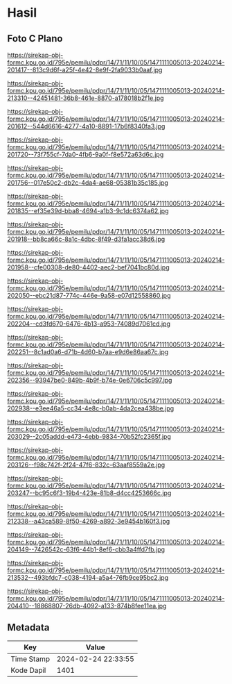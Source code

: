 # Hasil

## Foto C Plano

https://sirekap-obj-formc.kpu.go.id/795e/pemilu/pdpr/14/71/11/10/05/1471111005013-20240214-201417--813c9d6f-a25f-4e42-8e9f-2fa9033b0aaf.jpg

https://sirekap-obj-formc.kpu.go.id/795e/pemilu/pdpr/14/71/11/10/05/1471111005013-20240214-213310--42451481-36b8-461e-8870-a178018b2f1e.jpg

https://sirekap-obj-formc.kpu.go.id/795e/pemilu/pdpr/14/71/11/10/05/1471111005013-20240214-201612--544d6616-4277-4a10-8891-17b6f8340fa3.jpg

https://sirekap-obj-formc.kpu.go.id/795e/pemilu/pdpr/14/71/11/10/05/1471111005013-20240214-201720--73f755cf-7da0-4fb6-9a0f-f8e572a63d6c.jpg

https://sirekap-obj-formc.kpu.go.id/795e/pemilu/pdpr/14/71/11/10/05/1471111005013-20240214-201756--017e50c2-db2c-4da4-ae68-05381b35c185.jpg

https://sirekap-obj-formc.kpu.go.id/795e/pemilu/pdpr/14/71/11/10/05/1471111005013-20240214-201835--ef35e39d-bba8-4694-a1b3-9c1dc6374a62.jpg

https://sirekap-obj-formc.kpu.go.id/795e/pemilu/pdpr/14/71/11/10/05/1471111005013-20240214-201918--bb8ca66c-8a1c-4dbc-8f49-d3fa1acc38d6.jpg

https://sirekap-obj-formc.kpu.go.id/795e/pemilu/pdpr/14/71/11/10/05/1471111005013-20240214-201958--cfe00308-de80-4402-aec2-bef7041bc80d.jpg

https://sirekap-obj-formc.kpu.go.id/795e/pemilu/pdpr/14/71/11/10/05/1471111005013-20240214-202050--ebc21d87-774c-446e-9a58-e07d12558860.jpg

https://sirekap-obj-formc.kpu.go.id/795e/pemilu/pdpr/14/71/11/10/05/1471111005013-20240214-202204--cd3fd670-6476-4b13-a953-74089d7061cd.jpg

https://sirekap-obj-formc.kpu.go.id/795e/pemilu/pdpr/14/71/11/10/05/1471111005013-20240214-202251--8c1ad0a6-d71b-4d60-b7aa-e9d6e86aa67c.jpg

https://sirekap-obj-formc.kpu.go.id/795e/pemilu/pdpr/14/71/11/10/05/1471111005013-20240214-202356--93947be0-849b-4b9f-b74e-0e6706c5c997.jpg

https://sirekap-obj-formc.kpu.go.id/795e/pemilu/pdpr/14/71/11/10/05/1471111005013-20240214-202938--e3ee46a5-cc34-4e8c-b0ab-4da2cea438be.jpg

https://sirekap-obj-formc.kpu.go.id/795e/pemilu/pdpr/14/71/11/10/05/1471111005013-20240214-203029--2c05addd-e473-4ebb-9834-70b52fc2365f.jpg

https://sirekap-obj-formc.kpu.go.id/795e/pemilu/pdpr/14/71/11/10/05/1471111005013-20240214-203126--f98c742f-2f24-47f6-832c-63aaf8559a2e.jpg

https://sirekap-obj-formc.kpu.go.id/795e/pemilu/pdpr/14/71/11/10/05/1471111005013-20240214-203247--bc95c6f3-19b4-423e-81b8-d4cc4253666c.jpg

https://sirekap-obj-formc.kpu.go.id/795e/pemilu/pdpr/14/71/11/10/05/1471111005013-20240214-212338--a43ca589-8f50-4269-a892-3e9454b160f3.jpg

https://sirekap-obj-formc.kpu.go.id/795e/pemilu/pdpr/14/71/11/10/05/1471111005013-20240214-204149--7426542c-63f6-44b1-8ef6-cbb3a4ffd7fb.jpg

https://sirekap-obj-formc.kpu.go.id/795e/pemilu/pdpr/14/71/11/10/05/1471111005013-20240214-213532--493bfdc7-c038-4194-a5a4-76fb9ce95bc2.jpg

https://sirekap-obj-formc.kpu.go.id/795e/pemilu/pdpr/14/71/11/10/05/1471111005013-20240214-204410--18868807-26db-4092-a133-874b8fee11ea.jpg


## Metadata

| Key        | Value               |
| ---------- | ------------------- |
| Time Stamp | 2024-02-24 22:33:55 |
| Kode Dapil | 1401                |



